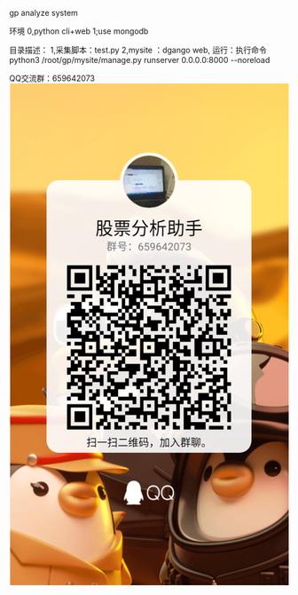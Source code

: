 gp analyze system

环境
0,python cli+web
1;use mongodb 

目录描述：
1,采集脚本：test.py
2,mysite ：dgango web,
    运行：执行命令python3 /root/gp/mysite/manage.py runserver 0.0.0.0:8000 --noreload 


QQ交流群：659642073
![Image text](https://github.com/gpAnalysisTeam/gp/blob/main/QQ_20201111102324.png)



